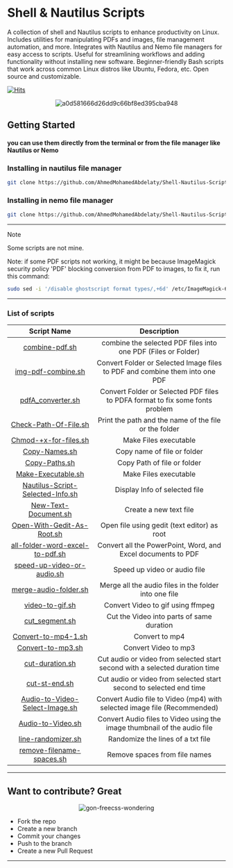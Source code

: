 # Shell & Nautilus Scripts

A collection of shell and Nautilus scripts to enhance productivity on Linux. Includes utilities for manipulating PDFs and images, file management automation, and more. Integrates with Nautilus and Nemo file managers for easy access to scripts. Useful for streamlining workflows and adding functionality without installing new software. Beginner-friendly Bash scripts that work across common Linux distros like Ubuntu, Fedora, etc. Open source and customizable.

[![Hits](https://hits.sh/github.com/AhmedMohamedAbdelaty/Shell-Nautilus-Scripts.svg?style=for-the-badge&label=Views)](https://hits.sh/github.com/AhmedMohamedAbdelaty/Shell-Nautilus-Scripts/)

<div align="center">
    <img src="https://github.com/AhmedMohamedAbdelaty/Shell-Nautilus-Scripts/assets/73834838/7ce3e469-cb6b-4bb6-acad-5cfa9ccc4753" alt="a0d581666d26dd9c66bf8ed395cba948">
</div>

## Getting Started

#### you can use them directly from the terminal or from the file manager like Nautilus or Nemo

### Installing in nautilus file manager

```bash
git clone https://github.com/AhmedMohamedAbdelaty/Shell-Nautilus-Scripts ~/.local/share/nautilus/scripts
```

### Installing in nemo file manager

```bash
git clone https://github.com/AhmedMohamedAbdelaty/Shell-Nautilus-Scripts ~/.local/share/nemo/scripts
```

---

> [!NOTE]
> Some scripts are not mine.

Note: if some PDF scripts not working, it might be because ImageMagick security policy 'PDF' blocking conversion from PDF to images, to fix it, run this command:

```bash
sudo sed -i '/disable ghostscript format types/,+6d' /etc/ImageMagick-6/policy.xml
```

---

### List of scripts

|                                                                                 Script Name                                                                                 |                                  Description                                  |
| :-------------------------------------------------------------------------------------------------------------------------------------------------------------------------: | :---------------------------------------------------------------------------: |
|                                [combine-pdf.sh](https://github.com/AhmedMohamedAbdelaty/Shell-Nautilus-Scripts/blob/main/PDF/combine-pdf.sh)                                |         combine the selected PDF files into one PDF (Files or Folder)         |
|                            [img-pdf-combine.sh](https://github.com/AhmedMohamedAbdelaty/Shell-Nautilus-Scripts/blob/main/PDF/img-pdf-combine.sh)                            |  Convert Folder or Selected Image files to PDF and combine them into one PDF  |
|                             [pdfA_converter.sh](https://github.com/AhmedMohamedAbdelaty/Shell-Nautilus-Scripts/blob/main/PDF/pdfA_converter.sh)                             | Convert Folder or Selected PDF files to PDFA format to fix some fonts problem |
|                        [Check-Path-Of-File.sh](https://github.com/AhmedMohamedAbdelaty/Shell-Nautilus-Scripts/blob/main/Files/Check-Path-Of-File.sh)                        |             Print the path and the name of the file or the folder             |
|                       [Chmod-+x-for-files.sh](https://github.com/AhmedMohamedAbdelaty/Shell-Nautilus-Scripts/blob/main/Files/Chmod-%2Bx-for-files.sh)                       |                             Make Files executable                             |
|                                [Copy-Names.sh](https://github.com/AhmedMohamedAbdelaty/Shell-Nautilus-Scripts/blob/main/Files/Copy-Names.sh)                                |                          Copy name of file or folder                          |
|                                [Copy-Paths.sh](https://github.com/AhmedMohamedAbdelaty/Shell-Nautilus-Scripts/blob/main/Files/Copy-Paths.sh)                                |                          Copy Path of file or folder                          |
|                           [Make-Executable.sh](https://github.com/AhmedMohamedAbdelaty/Shell-Nautilus-Scripts/blob/main/Files/Make-Executable.sh)                           |                             Make Files executable                             |
|             [Nautilus-Script-Selected-Info.sh](https://github.com/AhmedMohamedAbdelaty/Shell-Nautilus-Scripts/blob/main/Files/Nautilus-Script-Selected-Info.sh)             |                         Display Info of selected file                         |
|                         [New-Text-Document.sh](https://github.com/AhmedMohamedAbdelaty/Shell-Nautilus-Scripts/blob/main/Files/New-Text-Document.sh)                         |                            Create a new text file                             |
|                   [Open-With-Gedit-As-Root.sh](https://github.com/AhmedMohamedAbdelaty/Shell-Nautilus-Scripts/blob/main/Files/Open-With-Gedit-As-Root.sh)                   |                  Open file using gedit (text editor) as root                  |
|               [all-folder-word-excel-to-pdf.sh](https://github.com/AhmedMohamedAbdelaty/Shell-Nautilus-Scripts/blob/main/PDF/all-folder-word-excel-to-pdf.sh)               |         Convert all the PowerPoint, Word, and Excel documents to PDF          |
|            [speed-up-video-or-audio.sh](https://github.com/AhmedMohamedAbdelaty/Shell-Nautilus-Scripts/blob/main/Audio-Video-Images/speed-up-video-or-audio.sh)             |                         Speed up video or audio file                          |
|                 [merge-audio-folder.sh](https://github.com/AhmedMohamedAbdelaty/Shell-Nautilus-Scripts/blob/main/Audio-Video-Images/merge-audio-folder.sh)                  |             Merge all the audio files in the folder into one file             |
|                     [video-to-gif.sh](https://github.com/AhmedMohamedAbdelaty/Shell-Nautilus-Scripts/blob/main/Audio-Video-Images/gif/video-to-gif.sh)                      |                       Convert Video to gif using ffmpeg                       |
|            [cut_segment.sh](https://github.com/AhmedMohamedAbdelaty/Shell-Nautilus-Scripts/blob/main/Audio-Video-Images/Cut%20Audio%20-%20Video/cut_segment.sh)             |                   Cut the Video into parts of same duration                   |
|                   [Convert-to-mp4-1.sh](https://github.com/AhmedMohamedAbdelaty/Shell-Nautilus-Scripts/blob/main/Audio-Video-Images/Convert-to-mp4-1.sh)                    |                                Convert to mp4                                 |
|                     [Convert-to-mp3.sh](https://github.com/AhmedMohamedAbdelaty/Shell-Nautilus-Scripts/blob/main/Audio-Video-Images/Convert-to-mp3.sh)                      |                             Convert Video to mp3                              |
|           [cut-duration.sh](https://github.com/AhmedMohamedAbdelaty/Shell-Nautilus-Scripts/blob/main/Audio-Video-Images/Cut%20Audio%20-%20Video/cut-duration.sh)            |  Cut audio or video from selected start second with a selected duration time  |
|                 [cut-st-end.sh](https://github.com/AhmedMohamedAbdelaty/Shell-Nautilus-Scripts/blob/main/Audio-Video-Images/Cut-Audio-Video/cut-st-end.sh)                  |      Cut audio or video from selected start second to selected end time       |
| [Audio-to-Video-Select-Image.sh](https://github.com/AhmedMohamedAbdelaty/Shell-Nautilus-Scripts/blob/main/Audio-Video-Images/Audio-to-Video/Audio-to-Video-Select-Image.sh) |   Convert Audio file to Video (mp4) with selected image file (Recommended)    |
|              [Audio-to-Video.sh](https://github.com/AhmedMohamedAbdelaty/Shell-Nautilus-Scripts/blob/main/Audio-Video-Images/Audio-to-Video/Audio-to-Video.sh)              |   Convert Audio files to Video using the image thumbnail of the audio file    |
|                           [line-randomizer.sh](https://github.com/AhmedMohamedAbdelaty/Shell-Nautilus-Scripts/blob/main/Files/line-randomizer.sh)                           |                       Randomize the lines of a txt file                       |
|                    [remove-filename-spaces.sh](https://github.com/AhmedMohamedAbdelaty/Shell-Nautilus-Scripts/blob/main/Files/remove-filename-spaces.sh)                    |                         Remove spaces from file names                         |

---

## Want to contribute? Great

<div align="center">
    <img src="https://github.com/AhmedMohamedAbdelaty/Shell-Nautilus-Scripts/assets/73834838/a75b5e6e-7f3e-4439-9e89-4abd9ff1881b" alt="gon-freecss-wondering">
</div>

- Fork the repo
- Create a new branch
- Commit your changes
- Push to the branch
- Create a new Pull Request

---
